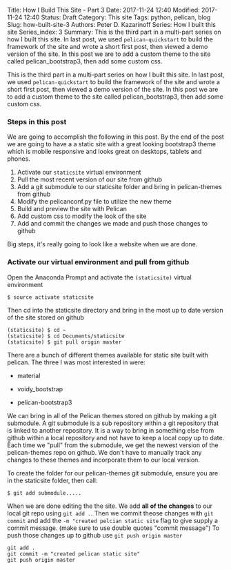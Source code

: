 Title: How I Build This Site - Part 3
Date: 2017-11-24 12:40
Modified: 2017-11-24 12:40
Status: Draft
Category: This site
Tags: python, pelican, blog
Slug: how-built-site-3
Authors: Peter D. Kazarinoff
Series: How I built this site
Series_index: 3
Summary: This is the third part in a multi-part series on how I built this site. In last post, we used ```pelican-quickstart``` to build the framework of the site and wrote a short first post, then viewed a demo version of the site. In this post we are to add a custom theme to the site called pelican_bootstrap3, then add some custom css.

This is the third part in a multi-part series on how I built this site. In last post, we used ```pelican-quickstart``` to build the framework of the site and wrote a short first post, then viewed a demo version of the site. In this post we are to add a custom theme to the site called pelican_bootstrap3, then add some custom css.

### Steps in this post

We are going to accomplish the following in this post. By the end of the post we are going to have a a static site with a great looking bootstrap3 theme which is mobile responsive and looks great on desktops, tablets and phones.

1. Activate our ```staticsite``` virtual environment
2. Pull the most recent version of our site from github
3. Add a git submodule to our staticsite folder and bring in pelican-themes from github
4. Modify the pelicanconf.py file to utilize the new theme
5. Build and preview the site with Pelican
6. Add custom css to modify the look of the site
7. Add and commit the changes we made and push those changes to github

Big steps, it's really going to look like a website when we are done.


### Activate our virtual environment and pull from github

Open the Anaconda Prompt and activate the ```(staticsite)``` virtual environment

```
$ source activate staticsite
```

Then cd into the staticsite directory and bring in the most up to date version of the site stored on github

```
(staticsite) $ cd ~
(staticsite) $ cd Documents/staticsite
(staticsite) $ git pull origin master
```

There are a bunch of different themes available for static site built with pelican. The three I was most interested in were:

* material

* voidy_bootstrap

* pelican-bootstrap3

We can bring in all of the Pelican themes stored on github by making a git submodule. A git submodule is a sub repository within a git repository that is linked to another repository. It is a way to bring in something else from github within a local repository and not have to keep a local copy up to date. Each time we "pull" from the submodule, we get the newest version of the pelican-themes repo on github. We don't have to manually track any changes to these themes and incorporate them to our local version. 

To create the folder for our pelican-themes git submodule, ensure you are in the staticsite folder, then call:

```
$ git add submodule.....
```

When we are done editing the the site. We add **all of the changes** to our local git repo using ```git add .```. Then we commit theose changes with ```git commit``` and add the ```-m "created pelcian static site``` flag to give supply a commit message. (make sure to use double quotes "commit message") To  push those changes up to github use ```git push origin master```

```
git add .
git commit -m "created pelican static site"
git push origin master
```
